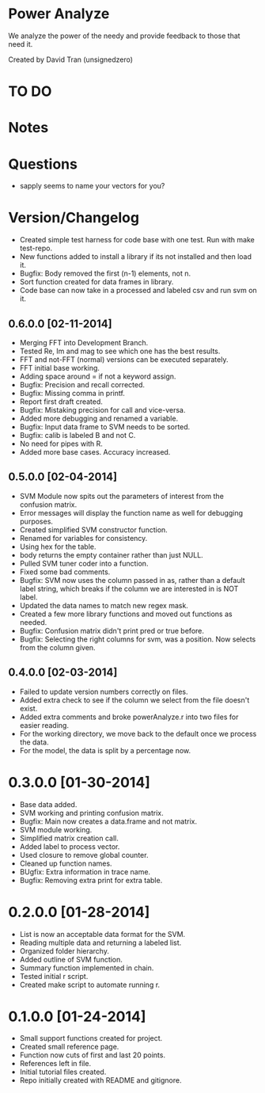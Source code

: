 # Power Analyze #

We analyze the power of the needy and provide feedback to those that
need it.

Created by David Tran (unsignedzero)

# TO DO #

# Notes #

# Questions #

* sapply seems to name your vectors for you?

# Version/Changelog #

* Created simple test harness for code base with one test. Run with make
  test-repo.
* New functions added to install a library if its not installed and then
  load it.
* Bugfix: Body removed the first (n-1) elements, not n.
* Sort function created for data frames in library.
* Code base can now take in a processed and labeled csv and run svm on it.

## 0.6.0.0 [02-11-2014] #
* Merging FFT into Development Branch.
* Tested Re, Im and mag to see which one has the best results.
* FFT and not-FFT (normal) versions can be executed separately.
* FFT initial base working.
* Adding space around = if not a keyword assign.
* Bugfix: Precision and recall corrected.
* Bugfix: Missing comma in printf.
* Report first draft created.
* Bugfix: Mistaking precision for call and vice-versa.
* Added more debugging and renamed a variable.
* Bugfix: Input data frame to SVM needs to be sorted.
* Bugfix: calib is labeled B and not C.
* No need for pipes with R.
* Added more base cases. Accuracy increased.

## 0.5.0.0 [02-04-2014] #
* SVM Module now spits out the parameters of interest from the confusion
  matrix.
* Error messages will display the function name as well for debugging purposes.
* Created simplified SVM constructor function.
* Renamed for variables for consistency.
* Using hex for the table.
* body returns the empty container rather than just NULL.
* Pulled SVM tuner coder into a function.
* Fixed some bad comments.
* Bugfix: SVM now uses the column passed in as, rather than a default
  label string, which breaks if the column we are interested in is NOT label.
* Updated the data names to match new regex mask.
* Created a few more library functions and moved out functions as needed.
* Bugfix: Confusion matrix didn't print pred or true before.
* Bugfix: Selecting the right columns for svm, was a position. Now
  selects from the column given.

## 0.4.0.0 [02-03-2014] #
* Failed to update version numbers correctly on files.
* Added extra check to see if the column we select from the file
  doesn't exist.
* Added extra comments and broke powerAnalyze.r into two files for
  easier reading.
* For the working directory, we move back to the default once we process
  the data.
* For the model, the data is split by a percentage now.

# 0.3.0.0 [01-30-2014] #
* Base data added.
* SVM working and printing confusion matrix.
* Bugfix: Main now creates a data.frame and not matrix.
* SVM module working.
* Simplified matrix creation call.
* Added label to process vector.
* Used closure to remove global counter.
* Cleaned up function names.
* BUgfix: Extra information in trace name.
* Bugfix: Removing extra print for extra table.

# 0.2.0.0 [01-28-2014] #
* List is now an acceptable data format for the SVM.
* Reading multiple data and returning a labeled list.
* Organized folder hierarchy.
* Added outline of SVM function.
* Summary function implemented in chain.
* Tested initial r script.
* Created make script to automate running r.

# 0.1.0.0 [01-24-2014] #
* Small support functions created for project.
* Created small reference page.
* Function now cuts of first and last 20 points.
* References left in file.
* Initial tutorial files created.
* Repo initially created with README and gitignore.
